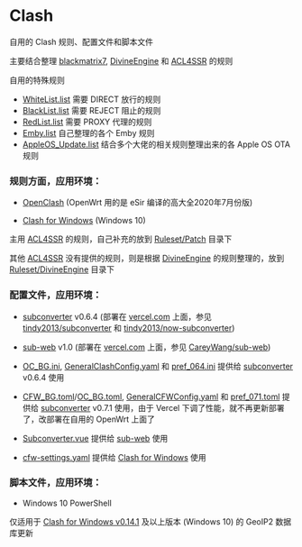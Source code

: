 # Clash
自用的 Clash 规则、配置文件和脚本文件

主要结合整理 [blackmatrix7](https://github.com/blackmatrix7/ios_rule_script/tree/master/rule/QuantumultX), [DivineEngine](https://github.com/DivineEngine/Profiles/tree/master/Quantumult/Filter) 和 [ACL4SSR](https://github.com/ACL4SSR/ACL4SSR/tree/master/Clash) 的规则

自用的特殊规则
- [WhiteList.list](https://github.com/BlueGrave/Clash/blob/master/Ruleset/WhiteList.list) 需要 DIRECT 放行的规则
- [BlackList.list](https://github.com/BlueGrave/Clash/blob/master/Ruleset/BlackList.list) 需要 REJECT 阻止的规则
- [RedList.list](https://github.com/BlueGrave/Clash/blob/master/Ruleset/RedList.list) 需要 PROXY 代理的规则
- [Emby.list](https://github.com/BlueGrave/Clash/blob/master/Ruleset/Emby.list) 自己整理的各个 Emby 规则
- [AppleOS_Update.list](https://github.com/BlueGrave/Clash/blob/master/Ruleset/AppleOS_Update.list) 结合多个大佬的相关规则整理出来的各 Apple OS OTA 规则

### 规则方面，应用环境：
- [OpenClash](https://github.com/vernesong/OpenClash/tree/master) (OpenWrt 用的是 eSir 编译的高大全2020年7月份版)

- [Clash for Windows](https://github.com/Fndroid/clash_for_windows_pkg) (Windows 10)

主用 [ACL4SSR](https://github.com/ACL4SSR/ACL4SSR/tree/master/Clash) 的规则，自己补充的放到 [Ruleset/Patch](https://github.com/BlueGrave/Clash/tree/master/Ruleset/Patch) 目录下

其他 [ACL4SSR](https://github.com/ACL4SSR/ACL4SSR) 没有提供的规则，则是根据 [DivineEngine](https://github.com/DivineEngine/Profiles) 的规则整理的，放到 [Ruleset/DivineEngine](https://github.com/BlueGrave/Clash/tree/master/Ruleset/DivineEngine) 目录下

### 配置文件，应用环境：
- [subconverter](https://github.com/tindy2013/subconverter) v0.6.4 (部署在 [vercel.com](https://vercel.com) 上面，参见 [tindy2013/subconverter](https://github.com/tindy2013/subconverter) 和 [tindy2013/now-subconverter](https://github.com/tindy2013/now-subconverter))

- [sub-web](https://github.com/CareyWang/sub-web) v1.0 (部署在 [vercel.com](https://vercel.com) 上面，参见 [CareyWang/sub-web](https://github.com/CareyWang/sub-web))

- [OC_BG.ini](https://github.com/BlueGrave/Clash/blob/master/Config/OC_BG.ini), [GeneralClashConfig.yaml](https://github.com/BlueGrave/Clash/blob/master/GeneralClashConfig.yaml) 和 [pref_064.ini](https://github.com/BlueGrave/Clash/blob/master/pref_064.ini) 提供给 [subconverter](https://github.com/tindy2013/subconverter) v0.6.4 使用

- [CFW_BG.toml](https://github.com/BlueGrave/Clash/blob/master/Config/CFW_BG.toml)/[OC_BG.toml](https://github.com/BlueGrave/Clash/blob/master/Config/OC_BG.toml), [GeneralCFWConfig.yaml](https://github.com/BlueGrave/Clash/blob/master/GeneralCFWConfig.yaml) 和 [pref_071.toml](https://github.com/BlueGrave/Clash/blob/master/SubConverter/pref_071.toml) 提供给 [subconverter](https://github.com/tindy2013/subconverter) v0.7.1 使用，由于 Vercel 下调了性能，就不再更新部署了，改部署在自用的 OpenWrt 上面了

- [Subconverter.vue](https://github.com/BlueGrave/Clash/blob/master/Subconverter.vue) 提供给 [sub-web](https://github.com/CareyWang/sub-web) 使用

- [cfw-settings.yaml](https://github.com/BlueGrave/Clash/blob/master/cfw-settings.yaml) 提供给 [Clash for Windows](https://github.com/Fndroid/clash_for_windows_pkg) 使用

### 脚本文件，应用环境：
- Windows 10 PowerShell

仅适用于 [Clash for Windows v0.14.1](https://github.com/Fndroid/clash_for_windows_pkg/releases) 及以上版本 (Windows 10) 的 GeoIP2 数据库更新